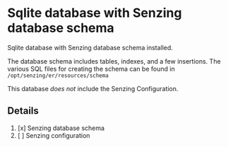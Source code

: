 # Sqlite database with Senzing database schema

Sqlite database with Senzing database schema installed.

The database schema includes tables, indexes, and a few insertions.
The various SQL files for creating the schema can be found in
`/opt/senzing/er/resources/schema`

This database *does not* include the Senzing Configuration.

## Details

1. [x] Senzing database schema
1. [ ] Senzing configuration
